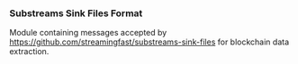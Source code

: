 ### Substreams Sink Files Format

Module containing messages accepted by https://github.com/streamingfast/substreams-sink-files for blockchain data extraction.
